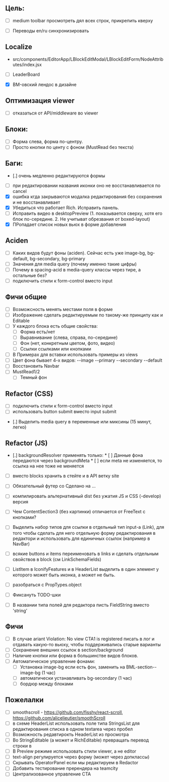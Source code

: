 ## Цель:

* [ ] medium toolbar просмотреть дял всех строк, прикрепить кверху

* [ ] Переводы en/ru синхронизировать

## Localize

* src/components/EditorApp/LBlockEditModal/LBlockEditForm/NodeAttributes/index.jsx
* [ ] LeaderBoard

* [x] BM-овский лендос в дизайне

## Оптимизация viewer

* [ ] отказаться от API/middleware во viewer

## Блоки:

* [ ] Форма слева, форма по-центру.
* [ ] Просто кнопки по центу с фоном (MustRead без текста)

## Баги:

* [.] очень медленно редактируются формы
* [ ] при редактировании названия иконки оно не восстанавливается по cancel
* [x] ошибка кгда закрываются модалка редактирования без сохранения и не
    восстанавливает
* [x] Убедиться что работает Rich. Исправить панель.
* [ ] Исправить видео в desktopPreview (1. показывается сверху, хотя его блок
  по-середине. 2. Не учитыват обрезвания от boxed-layout)
* [x] ПРопадает список новых вьюх в форме добавления

## Aciden

* [ ] Каких видов будут фоны (aciden). Сейчас есть уже image-bg, bg-default,
    bg-secondary, bg-primary
* [ ] Значения для media query (почему именно такие цифры)
* [ ] Почему в spacing-acid в media-query классы через тире, а остальные без?
* [ ] подключить стили к form-control вместо input

## Фичи общие

* [ ] Возможсность менять местами поля в форме
* [ ] Изображение сделать редактируемым по такому-же принципу как и Editable
* [ ] У каждого блока есть общие свойства:
    * [ ] Форма есть/нет
    * [ ] Выравнивание (слева, справа, по-середине)
    * [ ] Фон (нет, конкретным цветом, фото, видео)
    * [ ] Ссылки ссылками или кнопками
* [ ] В Примерах для вставки использовать примеры из views
* [ ] Цвет фона бывает 4-х видов: --image --primary --secondary --default
* [ ] Восстановить Navbar
* [ ] MustRead1/2
    * [ ] Темный фон

## Refactor (CSS)

* [ ] подключить стили к form-control вместо input
* [ ] использовать button submit вместо input submit
* [.] Выделить media query в переменные или миксины (15 минут, легко)

## Refactor (JS)

* [.] backgroundResolver применять только:
      * [ ] Данные фона передаются через backgroundMeta
      * [ ] если meta не изменяется, то ссылка на нее тоже не меняется
* [ ] вместо blocks хранить в стейте и в API ветку site
* [ ] Обязательный футер со Сделано на ...
* [ ] компилировать альтернативный dist без ужатия JS и CSS (-develop) версия
* [ ] Чем ContentSection3 (без картинки) отличается от FreeText с кнопками?
* [ ] Выделить набор типов для ссылки в отдельный тип input-а (Link), для того
    чтобы сделать для него отдельную форму редактирования в редактори и
    использовать для единичных ссылок (например в NavBar)
* [ ] всякие buttons и items переименовать в links и сделать отдельным свойствов в block (см LinkSchemaFields)
* [ ] ListItem в IconifyFeatures и в HeaderList выделить в один элемент у которого может быть иконка, а может не быть.
* [ ] разобраться с PropTypes.object
* [ ] Фиксануть TODO-шки
* [ ] В названии типа полей для редактора писть FieldString вместо 'string'


## Фичи

* [ ] В случае ariant Violation: No view CTA1 is registered писать в лог и
    отдавать какую-то вьюху, чтобы поддерживались старые варианты
* [ ] Сохранение внешних ссылок в section/background
* [ ] Наличие кнопки или форма в большинстве видов блоков.
* [ ] Автоматическое управление фонами:
    * [ ] Установка image-bg если есть фон, заменить на BML-section--image-bg (1
        час)
    * [ ] автоматически устанавливать bg-secondary (1 час)
    * [ ] бордюр между блоками

## Пожелалки

* [ ] smoothscroll - https://github.com/fisshy/react-scroll,
    https://github.com/alicelieutier/smoothScroll
* [ ] в схеме HeaderList использовать поле типа StringsList для редактирования
    списка в одном textarea через пробел
* [ ] Возможность редавтирокть HeaderList из просмотра
* [ ] Во StringEditable (а может и RichEditable) превращать перевод строки в
    <br>
* [ ] В Preview режиме использовать стили viewer, а не editor
* [ ] text-align регулируется через форму (может через допклассы)
* [ ] Скрывать OperatorPanel если мы редактируем в Redactor
* [ ] Добавить тестирование пререндера на teamcity
* [ ] Централизованное управление CTA
